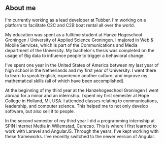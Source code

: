 ## About me

I'm currently working as a lead developer at Tubber. I'm working on a platform to facilitate C2C and C2B boat rental all over the world.  

My education was spent as a fulltime student at Hanze Hogeschool Groningen / University of Applied Science Groningen. 
I majored in Web & Mobile Services, which is part of the Communications and Media department of the University. 
My bachelor's thesis was completed on the usage of Big data to influence people to trigger a behavioral change.

I've spent one year in the United States of America between my last year of high school in the Netherlands and my first year of University. 
I went there to learn to speak English, experience another culture, and improve my mathematical skills (all of which have been accomplished).

At the beginning of my third year at the Hanzehogeschool Groningen I went abroad for a minor and an internship. 
I spent my first semester at Hope College in Holland, MI, USA. I attended classes relating to communications, leadership, and computer science. 
This helped me to not only develop software, but also sell it to people.

In the second semester of my third year I did a programming internship at SPIN Internet Media in Willemstad, Curacao. 
This is where I first learned to work with Laravel and AngularJS. Through the years, I've kept working with these frameworks.
I've recently switched to the newer version of Angular.
